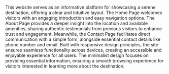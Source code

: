 This website serves as an informative platform for showcasing a serene destination, offering a clear and intuitive layout. The Home Page welcomes visitors with an engaging introduction and easy navigation options. The About Page provides a deeper insight into the location and available amenities, sharing authentic testimonials from previous visitors to enhance trust and engagement. Meanwhile, the Contact Page facilitates direct communication with a simple form, alongside essential contact details like phone number and email. Built with responsive design principles, the site ensures seamless functionality across devices, creating an accessible and enjoyable experience for all users. The minimalist design focuses on providing essential information, ensuring a smooth browsing experience for visitors interested in learning more about the destination.
